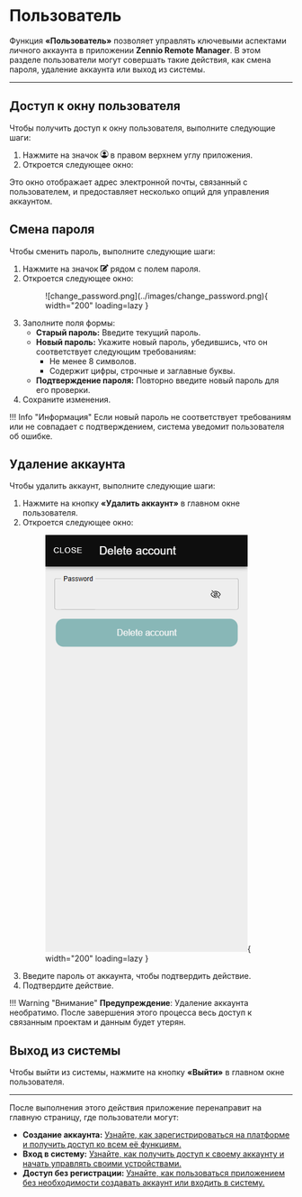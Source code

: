 # Пользователь

Функция **«Пользователь»** позволяет управлять ключевыми аспектами личного аккаунта в приложении **Zennio Remote Manager**. В этом разделе пользователи могут совершать такие действия, как смена пароля, удаление аккаунта или выход из системы.

------

## Доступ к окну пользователя

Чтобы получить доступ к окну пользователя, выполните следующие шаги:

1.  Нажмите на значок <svg stroke="currentColor" fill="currentColor" stroke-width="0" viewBox="0 0 16 16" height="1em" width="1em" xmlns="http://www.w3.org/2000/svg"><path d="M11 6a3 3 0 1 1-6 0 3 3 0 0 1 6 0"></path><path fill-rule="evenodd" d="M0 8a8 8 0 1 1 16 0A8 8 0 0 1 0 8m8-7a7 7 0 0 0-5.468 11.37C3.242 11.226 4.805 10 8 10s4.757 1.225 5.468 2.37A7 7 0 0 0 8 1"></path></svg> в правом верхнем углу приложения.
2.  Откроется следующее окно:

Это окно отображает адрес электронной почты, связанный с пользователем, и предоставляет несколько опций для управления аккаунтом.

## Смена пароля

Чтобы сменить пароль, выполните следующие шаги:

1.  Нажмите на значок <svg stroke="currentColor" fill="currentColor" stroke-width="0" viewBox="0 0 576 512" height="1em" width="1em" xmlns="http://www.w3.org/2000/svg"><path d="M402.6 83.2l90.2 90.2c3.8 3.8 3.8 10 0 13.8L274.4 405.6l-92.8 10.3c-12.4 1.4-22.9-9.1-21.5-21.5l10.3-92.8L388.8 83.2c3.8-3.8 10-3.8 13.8 0zm162-22.9l-48.8-48.8c-15.2-15.2-39.9-15.2-55.2 0l-35.4 35.4c-3.8 3.8-3.8 10 0 13.8l90.2 90.2c3.8 3.8 10 3.8 13.8 0l35.4-35.4c15.2-15.3 15.2-40 0-55.2zM384 346.2V448H64V128h229.8c3.2 0 6.2-1.3 8.5-3.5l40-40c7.6-7.6 2.2-20.5-8.5-20.5H48C21.5 64 0 85.5 0 112v352c0 26.5 21.5 48 48 48h352c26.5 0 48-21.5 48-48V306.2c0-10.7-12.9-16-20.5-8.5l-40 40c-2.2 2.3-3.5 5.3-3.5 8.5z"></path></svg> рядом с полем пароля.
2.  Откроется следующее окно:
    <figure markdown>![change_password.png](../images/change_password.png){ width="200" loading=lazy }</figure>
3.  Заполните поля формы:
      * **Старый пароль:** Введите текущий пароль.
      * **Новый пароль:** Укажите новый пароль, убедившись, что он соответствует следующим требованиям:
          * Не менее 8 символов.
          * Содержит цифры, строчные и заглавные буквы.
      * **Подтверждение пароля:** Повторно введите новый пароль для его проверки.
4.  Сохраните изменения.

!!! Info "Информация"
    Если новый пароль не соответствует требованиям или не совпадает с подтверждением, система уведомит пользователя об ошибке.

## Удаление аккаунта

Чтобы удалить аккаунт, выполните следующие шаги:

1.  Нажмите на кнопку **«Удалить аккаунт»** в главном окне пользователя.
2.  Откроется следующее окно:
        <figure markdown>![delete_account.png](../images/delete_account.png){ width="200" loading=lazy }</figure>
3.  Введите пароль от аккаунта, чтобы подтвердить действие.
4.  Подтвердите действие.

!!! Warning "Внимание"
    **Предупреждение**: Удаление аккаунта необратимо. После завершения этого процесса весь доступ к связанным проектам и данным будет утерян.

## Выход из системы

Чтобы выйти из системы, нажмите на кнопку **«Выйти»** в главном окне пользователя.

------

После выполнения этого действия приложение перенаправит на главную страницу, где пользователи могут:

  * **Создание аккаунта:** [Узнайте, как зарегистрироваться на платформе и получить доступ ко всем её функциям.](/access_register/register)
  * **Вход в систему:** [Узнайте, как получить доступ к своему аккаунту и начать управлять своими устройствами.](/access_register/login)
  * **Доступ без регистрации:** [Узнайте, как пользоваться приложением без необходимости создавать аккаунт или входить в систему.](/access_register/guest_access)
